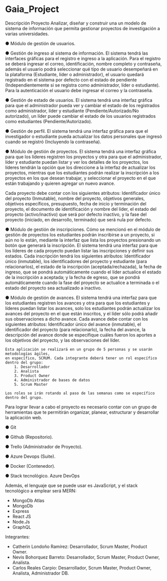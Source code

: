 # Gaia_Project
Descripción Proyecto
    Analizar, diseñar y construir una un modelo de sistema de información  que permita gestionar proyectos de investigación a varias  universidades.

● Módulo de gestión de usuarios.

● Gestión de ingreso al sistema de información. El sistema tendrá las interfaces gráficas para el registro e ingreso a la aplicación. Para el registro se deberá ingresar el correo, identificación, nombre completo y contraseña, además el usuario podrá seleccionar qué tipo de usuario desempeñará en la plataforma (Estudiante, líder o administrador), el usuario quedará registrado en el sistema por defecto con el estado  de pendiente (Independientemente si se registra como administrador, líder o estudiante). Para la autenticación el usuario debe ingresar el correo y la contraseña.

● Gestión de estado de usuarios. El sistema tendrá una interfaz gráfica para que el administrador pueda ver y cambiar el estado de los registrados como administrador, líder y estudiante (Pendiente/Autorizado/No autorizado), un líder puede cambiar el estado de los usuarios registrados como estudiantes (Pendiente/Autorizado). 

● Gestión de perfil. El sistema tendrá una interfaz gráfica para que el investigador o estudiante pueda actualizar los datos personales que ingresó cuando se registró (Incluyendo la contraseña).


● Módulo de gestión de proyectos. El sistema tendrá una interfaz gráfica para que los líderes registren los proyectos y otra para que el administrador, líder y estudiante puedan listar y ver los detalles de los proyectos, los líderes tendrán la opción que los direccione a la interfaz de actualizar los proyectos, mientras que los estudiantes podrán realizar la inscripción a los proyectos en los que desean trabajar, y seleccionar el proyecto en el que están trabajando y quieren agregar un nuevo avance.

Cada proyecto debe contar con los siguientes atributos: Identificador único del proyecto (Inmutable), nombre del proyecto, objetivos generales, objetivos específicos, presupuesto, fecha de inicio y terminación del proyecto, el documento de identificación y nombre del líder, el estado del proyecto (activo/inactivo) que será por defecto inactivo, y la fase del proyecto (iniciado, en desarrollo, terminado) que será nula por defecto.


● Módulo de gestión de inscripciones. Cómo se mencionó en el módulo de gestión de proyectos los estudiantes podrán inscribirse a un proyecto, si aún no lo están, mediante la interfaz que lista los proyectos presionando un botón que generará la inscripción. El sistema tendrá una interfaz para que los líderes de cada proyecto puedan listar las inscripciones y definir sus estados. Cada inscripción tendrá los siguientes atributos: Identificador único (inmutable), los identificadores del proyecto y estudiante (para relacionarlos), el estado de la inscripción (aceptada/rechazada), la fecha de ingreso, que se pondrá automáticamente cuando el líder actualice el estado de la inscripción a aceptada; y la fecha de egreso, que se pondrá automáticamente cuando la fase del proyecto se actualice a terminada o el estado del proyecto sea actualizado a inactivo.


● Módulo de gestión de avances. El sistema tendrá una interfaz para que los estudiantes registren los avances y otra para que los estudiantes y líderes puedan listar los avances, solo los estudiantes podrán actualizar los avances del proyecto en el que están inscritos, y el líder sólo podrá añadir sus observaciones a dicho avance. Cada avance debe contar con los siguientes atributos: Identificador único del avance (inmutable), el identificador del proyecto (para relacionarlo), la fecha del avance, la descripción del avance donde se especifique cuáles fueron los aportes a los objetivos del proyecto, y las observaciones del líder.


    Esta aplicación se realizará en un grupo de 5 personas y se usarán metodologías ágiles,
    en específico, SCRUM. Cada integrante deberá tener un rol específico dentro del grupo:
        1. Desarrollador
        2. Analista
        3. Product Owner
        4. Administrador de bases de datos
        5. Scrum Master

    Los roles se irán rotando al paso de las semanas como se específico dentro del grupo.

Para lograr llevar a cabo el proyecto es necesario contar con un grupo de herramientas que te permitirán organizar, planear, estructurar y desarrollar la aplicación web.  

● Git

● Github (Repositorio). 

● Trello (Administrador de Proyecto). 

● Azure Devops (Suite). 

● Docker (Contenedor). 

● Stack tecnológico.  Azure DevOps

Además, el lenguaje que se puede usar es JavaScript, y el stack tecnológico a emplear será MERN:
 
-	MongoDb Atlas
-	MongoDb
-	Express
-	React JS
-	Node.Js
-	GraphQL


Integrantes:

- Catherin Londoño Ramírez: Desarrollador, Scrum Master, Product Owner.
- Nevis Bohorquez Barreto: Desarrollador, Scrum Master, Product Owner, Analista.
- Carlos Reales Carpio: Desarrollador, Scrum Master, Product Owner, Analista, Administrador DB.
 
